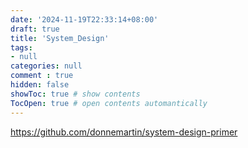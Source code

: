 ```yaml
---
date: '2024-11-19T22:33:14+08:00'
draft: true
title: 'System_Design'
tags: 
- null
categories: null
comment : true
hidden: false
showToc: true # show contents
TocOpen: true # open contents automantically
---
```



https://github.com/donnemartin/system-design-primer
